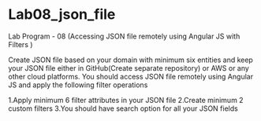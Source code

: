 # Lab08_json_file
Lab Program - 08 (Accessing JSON file remotely using Angular JS with Filters ) 

Create JSON file based on your domain with minimum six entities and keep your JSON file either in GitHub(Create separate repository) or AWS or any other cloud platforms. You should access JSON file remotely using Angular JS and apply the following filter operations   

1.Apply minimum 6 filter attributes in your JSON file 
2.Create minimum 2 custom filters
3.You should have search option for all your JSON fields
